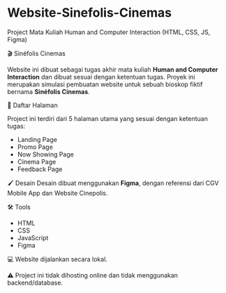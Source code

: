 # Website-Sinefolis-Cinemas
Project Mata Kuliah Human and Computer Interaction (HTML, CSS, JS, Figma)

🎬 Sinéfolis Cinemas

Website ini dibuat sebagai tugas akhir mata kuliah **Human and Computer Interaction** dan dibuat sesuai dengan ketentuan tugas. Proyek ini merupakan simulasi pembuatan website untuk sebuah bioskop fiktif bernama **Sinéfolis Cinemas**.

📄 Daftar Halaman

Project ini terdiri dari 5 halaman utama yang sesuai dengan ketentuan tugas:
- Landing Page
- Promo Page
- Now Showing Page
- Cinema Page
- Feedback Page

🖌️ Desain
Desain dibuat menggunakan **Figma**, dengan referensi dari CGV Mobile App dan Website Cinepolis. 

🛠️ Tools
- HTML
- CSS
- JavaScript
- Figma

💻 Website dijalankan secara lokal.

⚠️ Project ini tidak dihosting online dan tidak menggunakan backend/database.

